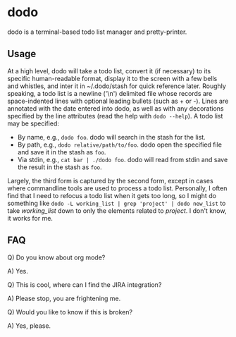 # dodo
dodo is a terminal-based todo list manager and pretty-printer.

## Usage
At a high level, dodo will take a todo list, convert it (if necessary) to its specific human-readable format, display it to the screen with a few bells and whistles, and inter it in ~/.dodo/stash for quick reference later.  Roughly speaking, a todo list is a newline ('\n') delimited file whose records are space-indented lines with optional leading bullets (such as + or -).  Lines are annotated with the date entered into dodo, as well as with any decorations specified by the line attributes (read the help with `dodo --help`).  A todo list may be specified:

 * By name, e.g., `dodo foo`.  dodo will search in the stash for the list.
 * By path, e.g., `dodo relative/path/to/foo`. dodo open the specified file and save it in the stash as `foo`.
 * Via stdin, e.g., `cat bar | ./dodo foo`. dodo will read from stdin and save the result in the stash as `foo`.

Largely, the third form is captured by the second form, except in cases where commandline tools are used to process a todo list.  Personally, I often find that I need to refocus a todo list when it gets too long, so I might do something like `dodo -L working_list | grep 'project' | dodo new_list` to take *working_list* down to only the elements related to *project*.  I don't know, it works for me.

## FAQ
Q) Do you know about org mode?

A) Yes.


Q) This is cool, where can I find the JIRA integration?

A) Please stop, you are frightening me.


Q) Would you like to know if this is broken?

A) Yes, please.
